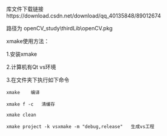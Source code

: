 库文件下载链接https://download.csdn.net/download/qq_40135848/89012674

路径为  openCV_study\thirdLib\openCV.pkg

xmake使用方法：

1.安装xmake

2.计算机有Qt vs环境

3.在文件夹下执行如下命令

~~~
xmake    编译

xmake f -c   清缓存

xmake clean  

xmake project -k vsxmake -m "debug,release"   生成vs工程
~~~